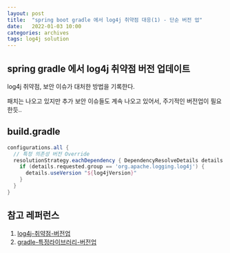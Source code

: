 ```yaml
---
layout: post
title:  "spring boot gradle 에서 log4j 취약점 대응(1) - 단순 버전 업"
date:   2022-01-03 10:00
categories: archives
tags: log4j solution
---
```

## spring gradle 에서 log4j 취약점 버전 업데이트

log4j 취약점, 보안 이슈가 대처한 방법을 기록한다.

패치는 나오고 있지만 추가 보안 이슈들도 계속 나오고 있어서, 주기적인 버전업이 필요한듯..

## build.gradle
```groovy
configurations.all {
  // 특정 의존성 버전 Override
  resolutionStrategy.eachDependency { DependencyResolveDetails details ->
    if (details.requested.group == 'org.apache.logging.log4j') {
      details.useVersion "${log4jVersion}"
    }
  }
}
```

## 참고 레퍼런스
   1. [log4j-취약점-버전업](https://snyk.io/blog/new-log4j-2-17-1-fixes-cve-2021-44832-remote-code-execution-but-its-not-as-bad-as-it-sounds/)
   2. [gradle-특정라이브러리-버전업](http://blog.devjoshua.me/2021/03/02/gradle-dependency-version-override/)
